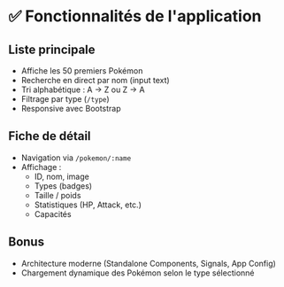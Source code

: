 # ✅ Fonctionnalités de l'application

## Liste principale
- Affiche les 50 premiers Pokémon
- Recherche en direct par nom (input text)
- Tri alphabétique : A → Z ou Z → A
- Filtrage par type (`/type`)
- Responsive avec Bootstrap

## Fiche de détail
- Navigation via `/pokemon/:name`
- Affichage :
  - ID, nom, image
  - Types (badges)
  - Taille / poids
  - Statistiques (HP, Attack, etc.)
  - Capacités

## Bonus
- Architecture moderne (Standalone Components, Signals, App Config)
- Chargement dynamique des Pokémon selon le type sélectionné
